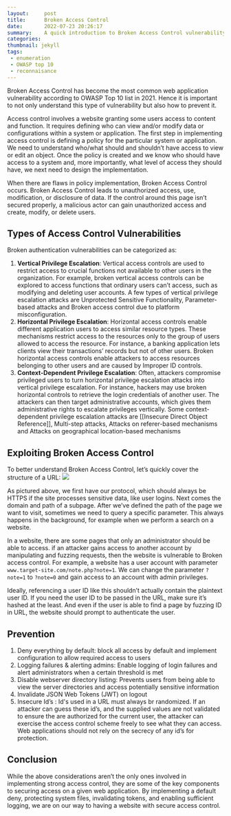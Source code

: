 ```yaml
---
layout:     post
title:      Broken Access Control
date:       2022-07-23 20:26:17
summary:    A quick introduction to Broken Access Control vulnerability.
categories: 
thumbnail: jekyll
tags:
 - enumeration
 - OWASP top 10 
 - reconnaisance
---
```


Broken Access Control has become the most common web application vulnerability according to OWASP Top 10 list in 2021. Hence it is important to not only understand this type of vulnerability but also how to prevent it.

Access control involves a website granting some users access to content and function. It requires defining who can view and/or modify data or configurations within a system or application. The first step in implementing access control is defining a policy for the particular system or application. We need to understand who/what should and shouldn’t have access to view or edit an object. Once the policy is created and we know who should have access to a system and, more importantly, what level of access they should have, we next need to design the implementation.

When there are flaws in policy implementation, Broken Access Control occurs. Broken Access Control leads to unauthorized access, use, modification, or disclosure of data. If the control around this page isn’t secured properly, a malicious actor can gain unauthorized access and create, modify, or delete users.

## Types of Access Control Vulnerabilities
Broken authentication vulnerabilities can be categorized as:
1. **Vertical Privilege Escalation**: Vertical access controls are used to restrict access to crucial functions not available to other users in the organization. For example, broken vertical access controls can be explored to access functions that ordinary users can’t access, such as modifying and deleting user accounts. A few types of vertical privilege escalation attacks are Unprotected Sensitive Functionality, Parameter-based attacks and Broken access control due to platform misconfiguration. 
2. **Horizontal Privilege Escalation**: Horizontal access controls enable different application users to access similar resource types. These mechanisms restrict access to the resources only to the group of users allowed to access the resource. For instance, a banking application lets clients view their transactions’ records but not of other users. Broken horizontal access controls enable attackers to access resources belonging to other users and are caused by Improper ID controls. 
3. **Context-Dependent Privilege Escalation**: Often, attackers compromise privileged users to turn horizontal privilege escalation attacks into vertical privilege escalation. For instance, hackers may use broken horizontal controls to retrieve the login credentials of another user. The attackers can then target administrative accounts, which gives them administrative rights to escalate privileges vertically. Some context-dependent privilege escalation attacks are [[Insecure Direct Object Reference]], Multi-step attacks, Attacks on referer-based mechanisms and Attacks on geographical location-based mechanisms

## Exploiting Broken Access Control
To better understand Broken Access Control, let’s quickly cover the structure of a URL:
![](https://miro.medium.com/max/875/0*Lp7m1xCyKm3VB2kf.jpg)

As pictured above, we first have our protocol, which should always be HTTPS if the site processes sensitive data, like user logins. Next comes the domain and path of a subpage. After we’ve defined the path of the page we want to visit, sometimes we need to query a specific parameter. This always happens in the background, for example when we perform a search on a website.

In a website, there are some pages that only an administrator should be able to access. if an attacker gains access to another account by manipulating and fuzzing requests, then the website is vulnerable to Broken access control. For example, a website has a user account with parameter `www.target-site.com/note.php?note=1`. We can change the parameter `?note=1` to `?note=0` and gain access to an account with admin privileges.

Ideally, referencing a user ID like this shouldn’t actually contain the plaintext user ID. If you need the user ID to be passed in the URL, make sure it’s hashed at the least. And even if the user is able to find a page by fuzzing ID in URL, the website should prompt to authenticate the user.

## Prevention 
1. Deny everything by default: block all access by default and implement configuration to allow required access to users 
2. Logging failures & alerting admins: Enable logging of login failures and alert administrators when a certain threshold is met 
3. Disable webserver directory listing: Prevents users from being able to view the server directories and access potentially sensitive information 
4. Invalidate JSON Web Tokens (JWT) on logout
6. Insecure Id’s : Id's used in a URL must always br randomized. If an attacker can guess these id’s, and the supplied values are not validated to ensure the are authorized for the current user, the attacker can exercise the access control scheme freely to see what they can access. Web applications should not rely on the secrecy of any id’s for protection. 

## Conclusion
While the above considerations aren’t the only ones involved in implementing strong access control, they are some of the key components to securing access on a given web application. By implementing a default deny, protecting system files, invalidating tokens, and enabling sufficient logging, we are on our way to having a website with secure access control.